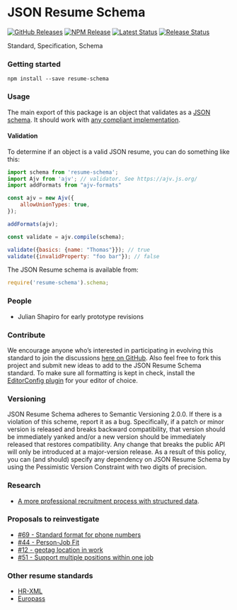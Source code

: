 # JSON Resume Schema

[![GitHub Releases](https://badgen.net/github/tag/jsonresume/resume-schema)](https://github.com/jsonresume/resume-schema/releases)
[![NPM Release](https://badgen.net/npm/v/resume-schema)](https://www.npmjs.com/package/resume-schema)
[![Latest Status](https://github.com/jsonresume/resume-schema/workflows/Latest/badge.svg)](https://github.com/jsonresume/resume-schema/actions)
[![Release Status](https://github.com/jsonresume/resume-schema/workflows/Release/badge.svg)](https://github.com/jsonresume/resume-schema/actions)

Standard, Specification, Schema

### Getting started

```
npm install --save resume-schema
```
### Usage

<!-- textlint-disable @textlint-rule/google/word-list -->

The main export of this package is an object that validates as a [JSON schema](https://json-schema.org/understanding-json-schema/). It should work with [any compliant implementation](https://json-schema.org/implementations.html#validator-javascript).

<!-- textlint-enable @textlint-rule/google/word-list -->

#### Validation
To determine if an object is a valid JSON resume, you can do something like this:

```js
import schema from 'resume-schema';
import Ajv from 'ajv'; // validator. See https://ajv.js.org/
import addFormats from "ajv-formats"

const ajv = new Ajv({
    allowUnionTypes: true,
});

addFormats(ajv);

const validate = ajv.compile(schema);

validate({basics: {name: "Thomas"}}); // true
validate({invalidProperty: "foo bar"}); // false
```

The JSON Resume schema is available from:

```js
require('resume-schema').schema;
```

### People

<!-- textlint-disable write-good -->

* Julian Shapiro for early prototype revisions

<!-- textlint-enable write-good -->

### Contribute

We encourage anyone who’s interested in participating in evolving this standard to join the discussions [here on GitHub](https://github.com/jsonresume/resume-schema/issues). Also feel free to fork this project and submit new ideas to add to the JSON Resume Schema standard. To make sure all formatting is kept in check, install the [EditorConfig plugin](https://editorconfig.org/) for your editor of choice.

### Versioning

<!-- textlint-disable @textlint-rule/google/word-list,@textlint-rule/google/slashes,write-good -->

JSON Resume Schema adheres to Semantic Versioning 2.0.0. If there is a violation of
this scheme, report it as a bug. Specifically, if a patch or minor version is
released and breaks backward compatibility, that version should be immediately
yanked and/or a new version should be immediately released that restores
compatibility. Any change that breaks the public API will only be introduced at
a major-version release. As a result of this policy, you can (and should)
specify any dependency on JSON Resume Schema by using the Pessimistic Version
Constraint with two digits of precision.

<!-- textlint-enable @textlint-rule/google/word-list,@textlint-rule/google/slashes,write-good -->

### Research

<!-- textlint-disable no-dead-link -->

- [A more professional recruitment process with structured data](/research/A%20more%20professional%20recruitment%20process%20with%20structured%20CV%20data.pdf).

<!-- textlint-enable no-dead-link -->

### Proposals to reinvestigate

* [#69 - Standard format for phone numbers](https://github.com/jsonresume/resume-schema/issues/69)
* [#44 - Person-Job Fit ](https://github.com/jsonresume/resume-schema/issues/44)
* [#12 - geotag location in work ](https://github.com/jsonresume/resume-schema/issues/12)
* [#51 - Support multiple positions within one job](https://github.com/jsonresume/resume-schema/issues/51)

### Other resume standards
* [HR-XML](https://schemas.liquid-technologies.com/HR-XML/2007-04-15/)
* [Europass](https://europa.eu/europass/en/about-europass)
